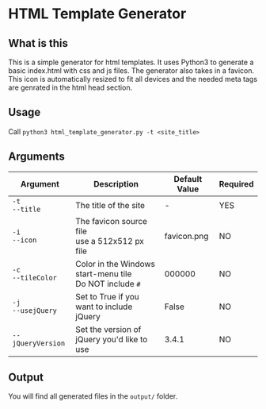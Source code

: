 # HTML Template Generator

## What is this
This is a simple generator for html templates. It uses Python3 to generate a basic index.html with css and js files. The generator also takes in a favicon. This icon is automatically resized to fit all devices and the needed meta tags are genrated in the html head section.

## Usage
Call ```python3 html_template_generator.py -t <site_title>```

## Arguments
| Argument                           | Description                                                    | Default Value | Required |
|------------------------------------|----------------------------------------------------------------|---------------|----------|
| ```-t```<br>```--title```          | The title of the site                                          | -             | YES      |
| ```-i```<br>```--icon```           | The favicon source file<br>use a 512x512 px file               | favicon.png   | NO       |
| ```-c```<br>```--tileColor```      | Color in the Windows start-menu tile<br>Do NOT include ```#``` | 000000        | NO       |
| ```-j```<br>```--usejQuery```      | Set to True if you want to include jQuery                      | False         | NO       |
| ```--jQueryVersion```              | Set the version of jQuery you'd like to use                    | 3.4.1         | NO       |

## Output
You will find all generated files in the ```output/``` folder.